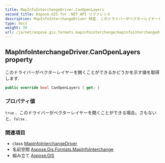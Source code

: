 ```yaml
---
title: MapInfoInterchangeDriver.CanOpenLayers
second_title: Aspose.GIS for .NET API リファレンス
description: MapInfoInterchangeDriver 財産. このドライバーがベクターレイヤーを開くことができるかどうかを示す値を取得します.
type: docs
weight: 30
url: /ja/net/aspose.gis.formats.mapinfointerchange/mapinfointerchangedriver/canopenlayers/
---
```

## MapInfoInterchangeDriver.CanOpenLayers property

このドライバーがベクターレイヤーを開くことができるかどうかを示す値を取得します.

```csharp
public override bool CanOpenLayers { get; }
```

### プロパティ値

`true` 、このドライバーがベクターレイヤーを開くことができる場合。さもないと、`false` .

### 関連項目

* class [MapInfoInterchangeDriver](../)
* 名前空間 [Aspose.Gis.Formats.MapInfoInterchange](../../mapinfointerchangedriver/)
* 組み立て [Aspose.GIS](../../../)


